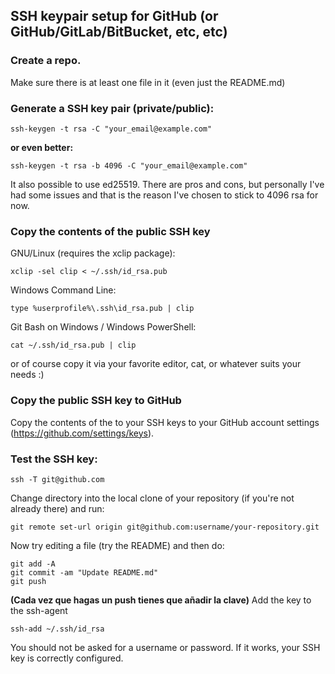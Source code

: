 ## SSH keypair setup for GitHub (or GitHub/GitLab/BitBucket, etc, etc)

### Create a repo.
Make sure there is at least one file in it (even just the README.md)

### Generate a SSH key pair (private/public):
```
ssh-keygen -t rsa -C "your_email@example.com"
```
**or even better:**
```
ssh-keygen -t rsa -b 4096 -C "your_email@example.com"
```

It also possible to use ed25519. There are pros and cons, but personally I've had some issues and that is the reason I've chosen to stick to 4096 rsa for now.

### Copy the contents of the public SSH key

GNU/Linux (requires the xclip package):
```
xclip -sel clip < ~/.ssh/id_rsa.pub
```
Windows Command Line:
```
type %userprofile%\.ssh\id_rsa.pub | clip
```
Git Bash on Windows / Windows PowerShell:
```
cat ~/.ssh/id_rsa.pub | clip
```

or of course copy it via your favorite editor, cat, or whatever suits your needs :)

### Copy the public SSH key to GitHub
Copy the contents of the to your SSH keys to your GitHub account settings (https://github.com/settings/keys).

### Test the SSH key:
```
ssh -T git@github.com
```

Change directory into the local clone of your repository (if you're not already there) and run:
```
git remote set-url origin git@github.com:username/your-repository.git
```

Now try editing a file (try the README) and then do:
```
git add -A
git commit -am "Update README.md"
git push
```

**(Cada vez que hagas un push tienes que añadir la clave)**
Add the key to the ssh-agent
```
ssh-add ~/.ssh/id_rsa
```

You should not be asked for a username or password. If it works, your SSH key is correctly configured.